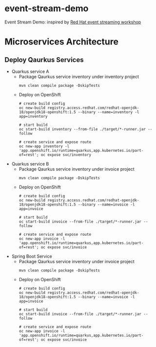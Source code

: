 # event-stream-demo
Event Stream Demo: inspired by [Red Hat event streaming workshop](https://github.com/RedHat-Middleware-Workshops/dayinthelife-streaming)

# Microservices Architecture

## Deploy Qaurkus Services

* Quarkus service A
  * Package Qaurkus service inventory under inventory project
    ```
    mvn clean compile package -DskipTests
    ``` 
  * Deploy on OpenShift
    ``` 
    # create build config
    oc new-build registry.access.redhat.com/redhat-openjdk-18/openjdk18-openshift:1.5 --binary --name=inventory -l app=inventory
    
    # start build
    oc start-build inventory --from-file ./target/*-runner.jar --follow
    
    # create service and expose route
    oc new-app inventory -l 'app.openshift.io/runtime=quarkus,app.kubernetes.io/part-of=rest'; oc expose svc/inventory
    ``` 
* Quarkus service B
  * Package Qaurkus service inventory under invoice project
    ```
    mvn clean compile package -DskipTests
    ``` 
  * Deploy on OpenShift
    ``` 
    # create build config
    oc new-build registry.access.redhat.com/redhat-openjdk-18/openjdk18-openshift:1.5 --binary --name=invoice -l app=invoice
    
    # start build
    oc start-build invoice --from-file ./target/*-runner.jar --follow
    
    # create service and expose route
    oc new-app invoice -l 'app.openshift.io/runtime=quarkus,app.kubernetes.io/part-of=rest'; oc expose svc/invoice
    ``` 
* Spring Boot Service
  * Package Qaurkus service inventory under invoice project
    ```
    mvn clean compile package -DskipTests
    ``` 
  * Deploy on OpenShift
    ``` 
    # create build config
    oc new-build registry.access.redhat.com/redhat-openjdk-18/openjdk18-openshift:1.5 --binary --name=invoice -l app=invoice
    
    # start build
    oc start-build invoice --from-file ./target/*-runner.jar --follow
    
    # create service and expose route
    oc new-app invoice -l 'app.openshift.io/runtime=quarkus,app.kubernetes.io/part-of=rest'; oc expose svc/invoice
    ``` 
